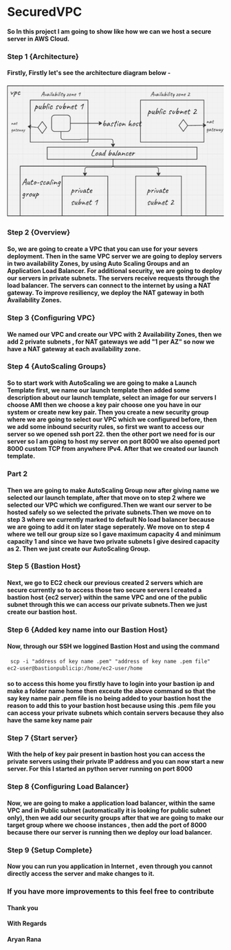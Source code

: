 # SecuredVPC

#### So In this project I am going to show like how we can we host a secure server in AWS Cloud.

### Step 1 {Architecture}

#### Firstly, Firstly let's see the architecture diagram below -

![alt text](image.png)

### Step 2 {Overview}

#### So, we are going to create a VPC that you can use for your severs deployment. Then in the same VPC server we are going to deploy servers in two availability Zones, by using Auto Scaling Groups and an Application Load Balancer. For additional security, we are going to deploy our servers in private subnets. The servers receive requests through the load balancer. The servers can connect to the internet by using a NAT gateway. To improve resiliency, we deploy the NAT gateway in both Availability Zones.

### Step 3 {Configuring VPC}

#### We named our VPC and create our VPC with 2 Availability Zones, then we add 2 private subnets , for NAT gateways we add "1 per AZ" so now we have a NAT gateway at each availability zone.

### Step 4 {AutoScaling Groups}

#### So to start work with AutoScaling we are going to make a Launch Template first, we name our launch template then added some description about our launch template, select an image for our servers I choose AMI then we choose a key pair choose one you have in our system or create new key pair. Then you create a new security group where we are going to select our VPC which we configured before, then we add some inbound security rules, so first we want to access our server so we opened ssh port 22. then the other port we need for is our server so I am going to host my server on port 8000 we also opened port 8000 custom TCP from anywhere IPv4. After that we created our launch template.

### Part 2

#### Then we are going to make AutoScaling Group now after giving name we selected our launch template, after that move on to step 2 where we selected our VPC which we configured.Then we want our server to be hosted safely so we selected the private subnets.Then we move on to step 3 where we currently marked to default No load balancer because we are going to add it on later stage seperately. We move on to step 4 where we tell our group size so I gave maximum capacity 4 and minimum capacity 1 and since we have two private subnets I give desired capacity as 2. Then we just create our AutoScaling Group.

### Step 5 {Bastion Host}

#### Next, we go to EC2 check our previous created 2 servers which are secure currently so to access those two secure servers I created a bastion host {ec2 server} within the same VPC and one of the public subnet through this we can access our private subnets.Then we just create our bastion host.

### Step 6 {Added key name into our Bastion Host}

#### Now, through our SSH we loggined Bastion Host and using the command

```
 scp -i "address of key name .pem" "address of key name .pem file" ec2-user@bastionpublicip:/home/ec2-user/home
```

#### so to access this home you firstly have to login into your bastion ip and make a folder name home then exceute the above command so that the say key name pair .pem file is no being added to your bastion host the reason to add this to your bastion host because using this .pem file you can access your private subnets which contain servers because they also have the same key name pair

### Step 7 {Start server}

#### With the help of key pair present in bastion host you can access the private servers using their private IP address and you can now start a new server. For this I started an python server running on port 8000

### Step 8 {Configuring Load Balancer}

#### Now, we are going to make a application load balancer, within the same VPC and in Public subnet (automatically it is looking for public subnet only), then we add our security groups after that we are going to make our target group where we choose instances , then add the port of 8000 because there our server is running then we deploy our load balancer.

### Step 9 {Setup Complete}

#### Now you can run you application in Internet , even through you cannot directly access the server and make changes to it.

### If you have more improvements to this feel free to contribute

#### Thank you

#### With Regards

#### Aryan Rana

